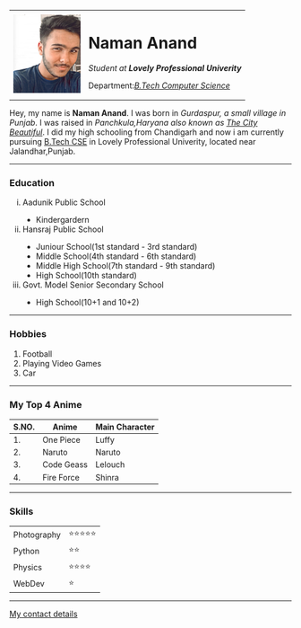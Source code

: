 <!DOCTYPE html>
<html lang="en">
<head>
    <meta charset="UTF-8">
    <meta http-equiv="X-UA-Compatible" content="IE=edge">
    <meta name="viewport" content="width=device-width, initial-scale=1.0">
    <title>Naman's personal site!</title>
</head>
<body>
    <table cellspacing="20">
        <tr>
            <td><img src="pic.jpg" alt="" width="120" height="140"></td>
            <td><h1>Naman Anand</h1>
                <p><cite>Student at <strong>Lovely Professional Univerity</strong></cite></p>
                <p>Department:<em><u>B.Tech Computer Science</u></em></p>
            </td>
        </tr>
    </table>
    <p>Hey, my name is <strong>Naman Anand</strong>. I was born in <em>Gurdaspur, a small village in Punjab</em>. I was raised in <em>Panchkula,Haryana also known as <u>The City Beautiful</u></em>. I did my high schooling from Chandigarh and now i am currently pursuing <u>B.Tech CSE</u> in Lovely Professional Univerity, located near Jalandhar,Punjab.</p>
    <hr size="2" noshade="">
    <h3>Education</h3>
    <ol type="i">
        <li>Aadunik Public School</li>
        <ul type="disc">
            <li>Kindergardern</li>
        </ul>
        <li>Hansraj Public School</li>
        <ul type="disc">
            <li>Juniour School(1st standard - 3rd standard)</li>
            <li>Middle School(4th standard - 6th standard)</li>
            <li>Middle High School(7th standard - 9th standard)</li>
            <li>High School(10th standard)</li>
        </ul>
        <li>Govt. Model Senior Secondary School</li>
        <ul type="disc">
            <li>High School(10+1 and 10+2)</li>
        </ul>
    </ol>
    <hr size="2" noshade="">
    <h3>Hobbies</h3>
    <ol>
        <li>Football</li>
        <li>Playing Video Games</li>
        <li>Car</li>
    </ol>
    <hr size="2" noshade="">
    <h3>My Top 4 Anime</h3>
    <table cellspacing="10">
        <thead>
            <tr>
                <th>S.NO.</th>
                <th>Anime</th>
                <th>Main Character</th>
            </tr>
        </thead>
        <tbody>
            <tr>
                <td>1.</td>
                <td>One Piece</td>
                <td>Luffy</td>
            </tr>
            <tr>
                <td>2.</td>
                <td>Naruto</td>
                <td>Naruto</td>
            </tr>
            <tr>
                <td>3.</td>
                <td>Code Geass</td>
                <td>Lelouch</td>
            </tr>
            <tr>
                <td>4.</td>
                <td>Fire Force</td>
                <td>Shinra</td>
            </tr>
        </tbody>
    </table>
    <hr size="2" noshade="">
    <h3>Skills</h3>
    <table cellspacing="10">
        <tr>
            <td>Photography</td>
            <td>⭐⭐⭐⭐⭐</td>
        </tr>
        <tr>
            <td>Python</td>
            <td>⭐⭐</td>
        </tr>
        </tr>
        <tr>
            <td>Physics</td>
            <td>⭐⭐⭐⭐</td>
        </tr>
        <tr>
            <td>WebDev</td>
            <td>⭐</td>
        </tr>
    </table>
    <hr size="2" noshade="">
    <a href="Contact.html" target="_blank">My contact details</a>
</body>
</html>
